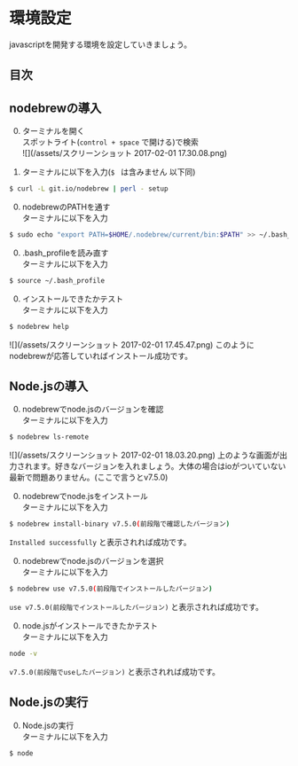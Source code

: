 # 環境設定
javascriptを開発する環境を設定していきましょう。

## 目次
<!-- toc -->

## nodebrewの導入
0. ターミナルを開く  
スポットライト(`control + space` で開ける)で検索<br />
![](/assets/スクリーンショット 2017-02-01 17.30.08.png)

0. ターミナルに以下を入力(`$ ` は含みません 以下同)<br />
```bash
$ curl -L git.io/nodebrew | perl - setup
```

0. nodebrewのPATHを通す<br />
ターミナルに以下を入力
```bash
$ sudo echo "export PATH=$HOME/.nodebrew/current/bin:$PATH" >> ~/.bash_profile
```

0. .bash_profileを読み直す<br />
ターミナルに以下を入力
```bash
$ source ~/.bash_profile
```

0. インストールできたかテスト<br />
ターミナルに以下を入力
```bash
$ nodebrew help
```
![](/assets/スクリーンショット 2017-02-01 17.45.47.png)
このようにnodebrewが応答していればインストール成功です。

## Node.jsの導入
0. nodebrewでnode.jsのバージョンを確認<br />
ターミナルに以下を入力
```bash
$ nodebrew ls-remote
```
![](/assets/スクリーンショット 2017-02-01 18.03.20.png)
上のような画面が出力されます。好きなバージョンを入れましょう。大体の場合はioがついていない最新で問題ありません。(ここで言うとv7.5.0)

0. nodebrewでnode.jsをインストール<br />
ターミナルに以下を入力
```bash
$ nodebrew install-binary v7.5.0(前段階で確認したバージョン)
```
`Installed successfully` と表示されれば成功です。

0. nodebrewでnode.jsのバージョンを選択<br />
ターミナルに以下を入力
```bash
$ nodebrew use v7.5.0(前段階でインストールしたバージョン)
```
`use v7.5.0(前段階でインストールしたバージョン)` と表示されれば成功です。

0. node.jsがインストールできたかテスト<br />
ターミナルに以下を入力
```bash
node -v
```
`v7.5.0(前段階でuseしたバージョン)` と表示されれば成功です。

## Node.jsの実行
0. Node.jsの実行<br />
ターミナルに以下を入力
```bash
$ node
```